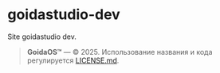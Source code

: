# goidastudio-dev
Site goidastudio dev. 
> **GoidaOS™** — © 2025. Использование названия и кода регулируется [LICENSE.md](LICENSE.md).

